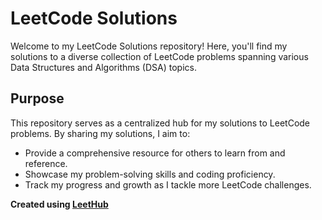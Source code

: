 # LeetCode Solutions
Welcome to my LeetCode Solutions repository! Here, you'll find my solutions to a diverse collection of LeetCode problems spanning various Data Structures and Algorithms (DSA) topics.

## Purpose

This repository serves as a centralized hub for my solutions to LeetCode problems. By sharing my solutions, I aim to:

- Provide a comprehensive resource for others to learn from and reference.
- Showcase my problem-solving skills and coding proficiency.
- Track my progress and growth as I tackle more LeetCode challenges.

**Created using [LeetHub](https://github.com/QasimWani/LeetHub)**

